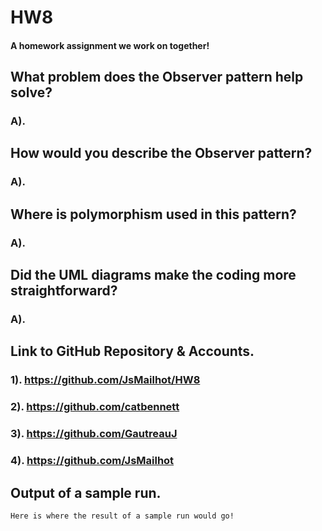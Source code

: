 # HW8
#### A homework assignment we work on together!
## What problem does the Observer pattern help solve?
### A). 

## How would you describe the Observer pattern?
### A). 

## Where is polymorphism used in this pattern?
### A). 

## Did the UML diagrams make the coding more straightforward?
### A). 

## Link to GitHub Repository & Accounts.
### 1). https://github.com/JsMailhot/HW8
### 2). https://github.com/catbennett
### 3). https://github.com/GautreauJ
### 4). https://github.com/JsMailhot

## Output of a sample run.
`Here is where the result of a sample run would go!`
